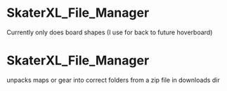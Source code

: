 # SkaterXL_File_Manager
Currently only does board shapes (I use for back to future hoverboard)

# SkaterXL_File_Manager
unpacks maps or gear into correct folders from a zip file in downloads dir
